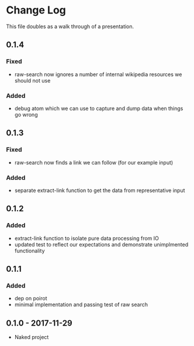 # Change Log
This file doubles as a walk through of a presentation.

## 0.1.4
### Fixed
- raw-search now ignores a number of internal wikipedia resources we should not use

### Added
- debug atom which we can use to capture and dump data when things go wrong

## 0.1.3
### Fixed
- raw-search now finds a link we can follow (for our example input)

### Added
- separate extract-link function to get the data from representative input

## 0.1.2
### Added
- extract-link function to isolate pure data processing from IO
- updated test to reflect our expectations and demonstrate unimplmented functionality

## 0.1.1
### Added
- dep on poirot
- minimal implementation and passing test of raw search

## 0.1.0 - 2017-11-29
- Naked project

[Unreleased]: https://github.com/noisesmith/philoseek/compare/0.1.1...HEAD
[0.1.1]: https://github.com/noisesmith/philoseek/compare/0.1.0...0.1.1
